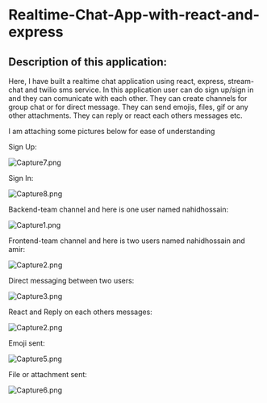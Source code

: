 # Realtime-Chat-App-with-react-and-express

## Description of this application:

<p>Here, I have built a realtime chat application using react, express, stream-chat and twilio sms service. In this application user can do sign up/sign in and they can comunicate with each other. They can create channels for group chat or for direct message. They can send emojis, files, gif or any other attachments. They can reply or react each others messages etc. </p>

<p>I am attaching some pictures below for ease of understanding</p>

<p>Sign Up:</p>

![Capture7.png](https://i.postimg.cc/NjPJZsmP/Capture7.png)

<p>Sign In:</p>

![Capture8.png](https://i.postimg.cc/VkNZ7rrC/Capture8.png)

<p>Backend-team channel and here is one user named nahidhossain:</p>

![Capture1.png](https://i.postimg.cc/QCkYzcJp/Capture1.png)

<p>Frontend-team channel and here is two users named nahidhossain and amir:</p>

![Capture2.png](https://i.postimg.cc/XNwPX06p/Capture2.png)

<p>Direct messaging between two users:</p>

![Capture3.png](https://i.postimg.cc/C5V6Jckh/Capture3.png)

<p>React and Reply on each others messages: </p>

![Capture2.png](https://i.postimg.cc/XNwPX06p/Capture2.png)

<p>Emoji sent:</p>

![Capture5.png](https://i.postimg.cc/4NsS9FXw/Capture5.png)

<p>File or attachment sent:</p>

![Capture6.png](https://i.postimg.cc/wT2bccvz/Capture6.png)
